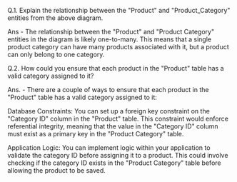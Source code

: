 Q.1. Explain the relationship between the "Product" and "Product_Category" entities from the above diagram.

Ans - The relationship between the "Product" and "Product Category" entities in the diagram is likely one-to-many. This means that a single product 
category can have many products associated with it, but a product can only belong to one category.

Q.2. How could you ensure that each product in the "Product" table has a valid category assigned to it?

Ans. - There are a couple of ways to ensure that each product in the "Product" table has a valid category assigned to it:

Database Constraints: You can set up a foreign key constraint on the "Category ID" column in the "Product" table. This constraint would enforce referential integrity, meaning that the value in the "Category ID" column must exist as a primary key in the "Product Category" table.

Application Logic:  You can implement logic within your application to validate the category ID before assigning it to a product. This could involve checking if the category ID exists in the "Product Category" table before allowing the product to be saved.
